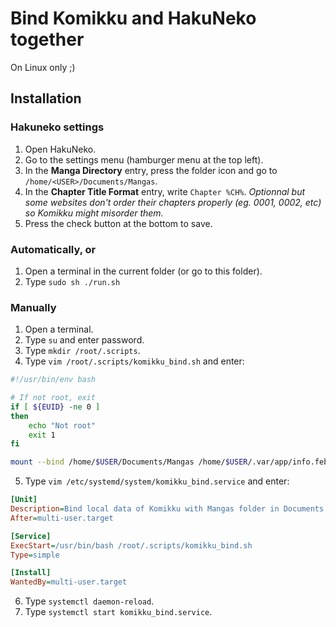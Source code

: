 # Bind Komikku and HakuNeko together

On Linux only ;)

## Installation

### Hakuneko settings

1. Open HakuNeko.
2. Go to the settings menu (hamburger menu at the top left).
3. In the **Manga Directory** entry, press the folder icon and go to `/home/<USER>/Documents/Mangas`.
4. In the **Chapter Title Format** entry, write `Chapter %CH%`. *Optionnal but some websites don't order their chapters properly (eg. 0001, 0002, etc) so Komikku might misorder them.*
5. Press the check button at the bottom to save.

### Automatically, or

1. Open a terminal in the current folder (or go to this folder).
2. Type `sudo sh ./run.sh`

### Manually

1. Open a terminal.
2. Type `su` and enter password.
3. Type `mkdir /root/.scripts`.
4. Type `vim /root/.scripts/komikku_bind.sh` and enter:
```sh
#!/usr/bin/env bash

# If not root, exit
if [ ${EUID} -ne 0 ]
then
    echo "Not root"
    exit 1
fi

mount --bind /home/$USER/Documents/Mangas /home/$USER/.var/app/info.febvre.Komikku/data/local
```
5. Type `vim /etc/systemd/system/komikku_bind.service` and enter:
```ini
[Unit]
Description=Bind local data of Komikku with Mangas folder in Documents
After=multi-user.target

[Service]
ExecStart=/usr/bin/bash /root/.scripts/komikku_bind.sh
Type=simple

[Install]
WantedBy=multi-user.target
```
6. Type `systemctl daemon-reload`.
7. Type `systemctl start komikku_bind.service`.

